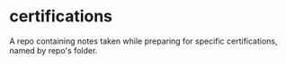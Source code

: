 # certifications

A repo containing notes taken while preparing for specific certifications, named by repo's folder.
